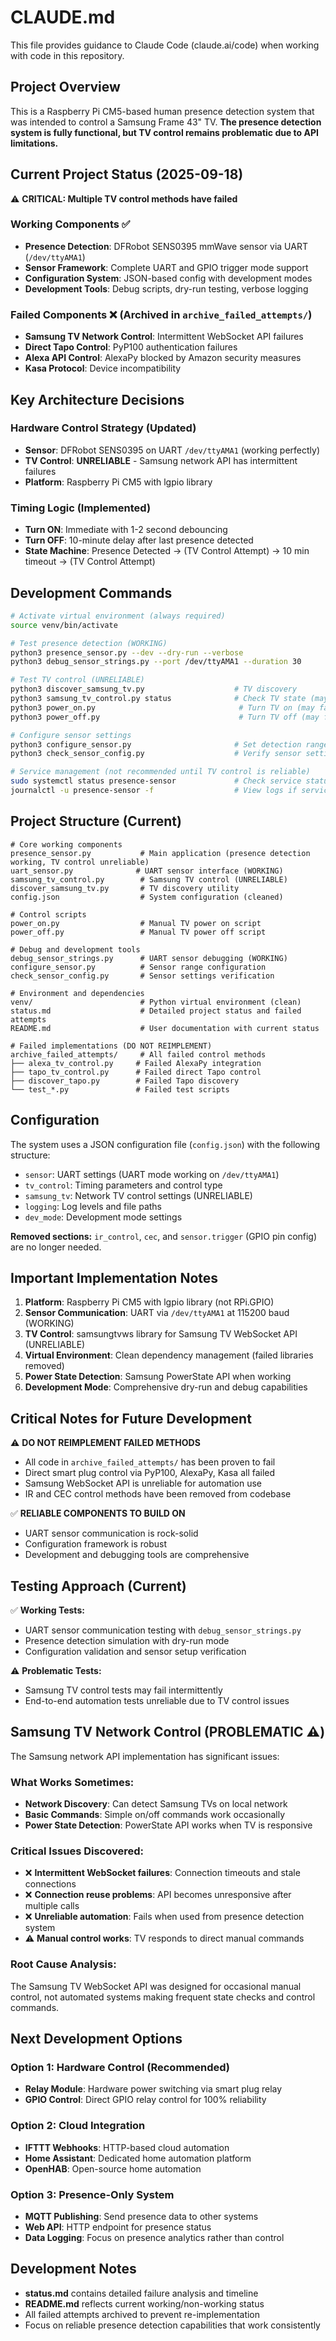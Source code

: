 # CLAUDE.md

This file provides guidance to Claude Code (claude.ai/code) when working with code in this repository.

## Project Overview

This is a Raspberry Pi CM5-based human presence detection system that was intended to control a Samsung Frame 43" TV. **The presence detection system is fully functional, but TV control remains problematic due to API limitations.**

## Current Project Status (2025-09-18)

⚠️ **CRITICAL: Multiple TV control methods have failed**

### Working Components ✅
- **Presence Detection**: DFRobot SENS0395 mmWave sensor via UART (`/dev/ttyAMA1`)
- **Sensor Framework**: Complete UART and GPIO trigger mode support
- **Configuration System**: JSON-based config with development modes
- **Development Tools**: Debug scripts, dry-run testing, verbose logging

### Failed Components ❌ (Archived in `archive_failed_attempts/`)
- **Samsung TV Network Control**: Intermittent WebSocket API failures
- **Direct Tapo Control**: PyP100 authentication failures
- **Alexa API Control**: AlexaPy blocked by Amazon security measures
- **Kasa Protocol**: Device incompatibility

## Key Architecture Decisions

### Hardware Control Strategy (Updated)
- **Sensor**: DFRobot SENS0395 on UART `/dev/ttyAMA1` (working perfectly)
- **TV Control**: **UNRELIABLE** - Samsung network API has intermittent failures
- **Platform**: Raspberry Pi CM5 with lgpio library

### Timing Logic (Implemented)
- **Turn ON**: Immediate with 1-2 second debouncing
- **Turn OFF**: 10-minute delay after last presence detected
- **State Machine**: Presence Detected → (TV Control Attempt) → 10 min timeout → (TV Control Attempt)

## Development Commands

```bash
# Activate virtual environment (always required)
source venv/bin/activate

# Test presence detection (WORKING)
python3 presence_sensor.py --dev --dry-run --verbose
python3 debug_sensor_strings.py --port /dev/ttyAMA1 --duration 30

# Test TV control (UNRELIABLE)
python3 discover_samsung_tv.py                    # TV discovery
python3 samsung_tv_control.py status              # Check TV state (may fail)
python3 power_on.py                                # Turn TV on (may fail)
python3 power_off.py                               # Turn TV off (may fail)

# Configure sensor settings
python3 configure_sensor.py                       # Set detection range to 2m
python3 check_sensor_config.py                    # Verify sensor settings

# Service management (not recommended until TV control is reliable)
sudo systemctl status presence-sensor             # Check service status
journalctl -u presence-sensor -f                  # View logs if service exists
```

## Project Structure (Current)

```
# Core working components
presence_sensor.py           # Main application (presence detection working, TV control unreliable)
uart_sensor.py              # UART sensor interface (WORKING)
samsung_tv_control.py        # Samsung TV control (UNRELIABLE)
discover_samsung_tv.py       # TV discovery utility
config.json                  # System configuration (cleaned)

# Control scripts
power_on.py                  # Manual TV power on script
power_off.py                 # Manual TV power off script

# Debug and development tools
debug_sensor_strings.py      # UART sensor debugging (WORKING)
configure_sensor.py          # Sensor range configuration
check_sensor_config.py       # Sensor settings verification

# Environment and dependencies
venv/                        # Python virtual environment (clean)
status.md                    # Detailed project status and failed attempts
README.md                    # User documentation with current status

# Failed implementations (DO NOT REIMPLEMENT)
archive_failed_attempts/     # All failed control methods
├── alexa_tv_control.py     # Failed AlexaPy integration
├── tapo_tv_control.py      # Failed direct Tapo control
├── discover_tapo.py        # Failed Tapo discovery
└── test_*.py               # Failed test scripts
```

## Configuration

The system uses a JSON configuration file (`config.json`) with the following structure:
- `sensor`: UART settings (UART mode working on `/dev/ttyAMA1`)
- `tv_control`: Timing parameters and control type
- `samsung_tv`: Network TV control settings (UNRELIABLE)
- `logging`: Log levels and file paths
- `dev_mode`: Development mode settings

**Removed sections:** `ir_control`, `cec`, and `sensor.trigger` (GPIO pin config) are no longer needed.

## Important Implementation Notes

1. **Platform**: Raspberry Pi CM5 with lgpio library (not RPi.GPIO)
2. **Sensor Communication**: UART via `/dev/ttyAMA1` at 115200 baud (WORKING)
3. **TV Control**: samsungtvws library for Samsung TV WebSocket API (UNRELIABLE)
4. **Virtual Environment**: Clean dependency management (failed libraries removed)
5. **Power State Detection**: Samsung PowerState API when working
6. **Development Mode**: Comprehensive dry-run and debug capabilities

## Critical Notes for Future Development

⚠️ **DO NOT REIMPLEMENT FAILED METHODS**
- All code in `archive_failed_attempts/` has been proven to fail
- Direct smart plug control via PyP100, AlexaPy, Kasa all failed
- Samsung WebSocket API is unreliable for automation use
- IR and CEC control methods have been removed from codebase

✅ **RELIABLE COMPONENTS TO BUILD ON**
- UART sensor communication is rock-solid
- Configuration framework is robust
- Development and debugging tools are comprehensive

## Testing Approach (Current)

✅ **Working Tests:**
- UART sensor communication testing with `debug_sensor_strings.py`
- Presence detection simulation with dry-run mode
- Configuration validation and sensor setup verification

⚠️ **Problematic Tests:**
- Samsung TV control tests may fail intermittently
- End-to-end automation tests unreliable due to TV control issues

## Samsung TV Network Control (PROBLEMATIC ⚠️)

The Samsung network API implementation has significant issues:

### What Works Sometimes:
- **Network Discovery**: Can detect Samsung TVs on local network
- **Basic Commands**: Simple on/off commands work occasionally
- **Power State Detection**: PowerState API works when TV is responsive

### Critical Issues Discovered:
- ❌ **Intermittent WebSocket failures**: Connection timeouts and stale connections
- ❌ **Connection reuse problems**: API becomes unresponsive after multiple calls
- ❌ **Unreliable automation**: Fails when used from presence detection system
- ⚠️ **Manual control works**: TV responds to direct manual commands

### Root Cause Analysis:
The Samsung TV WebSocket API was designed for occasional manual control, not automated systems making frequent state checks and control commands.

## Next Development Options

### Option 1: Hardware Control (Recommended)
- **Relay Module**: Hardware power switching via smart plug relay
- **GPIO Control**: Direct GPIO relay control for 100% reliability

### Option 2: Cloud Integration
- **IFTTT Webhooks**: HTTP-based cloud automation
- **Home Assistant**: Dedicated home automation platform
- **OpenHAB**: Open-source home automation

### Option 3: Presence-Only System
- **MQTT Publishing**: Send presence data to other systems
- **Web API**: HTTP endpoint for presence status
- **Data Logging**: Focus on presence analytics rather than control

## Development Notes
- **status.md** contains detailed failure analysis and timeline
- **README.md** reflects current working/non-working status
- All failed attempts archived to prevent re-implementation
- Focus on reliable presence detection capabilities that work consistently